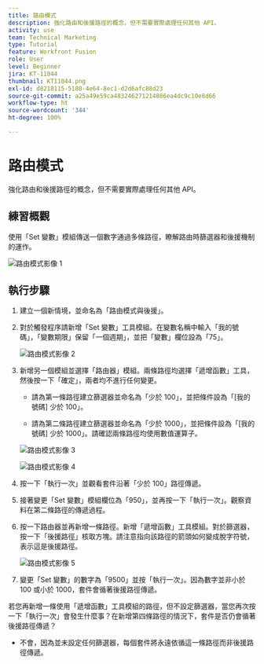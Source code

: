 ```yaml
---
title: 路由模式
description: 強化路由和後援路徑的概念，但不需要實際處理任何其他 API。
activity: use
team: Technical Marketing
type: Tutorial
feature: Workfront Fusion
role: User
level: Beginner
jira: KT-11044
thumbnail: KT11044.png
exl-id: d8218115-5180-4e64-8ec1-d2d6afc88d23
source-git-commit: a25a49e59ca483246271214886ea4dc9c10e8d66
workflow-type: ht
source-wordcount: '344'
ht-degree: 100%

---
```


# 路由模式

強化路由和後援路徑的概念，但不需要實際處理任何其他 API。

## 練習概觀

使用「Set 變數」模組傳送一個數字通過多條路徑，瞭解路由時篩選器和後援機制的運作。

![路由模式影像 1](../12-exercises/assets/routing-patterns-walkthrough-1.png)

## 執行步驟

1. 建立一個新情境，並命名為「路由模式與後援」。
1. 對於觸發程序請新增「Set 變數」工具模組。在變數名稱中輸入「我的號碼」，「變數期限」保留「一個週期」，並把「變數」欄位設為「75」。

   ![路由模式影像 2](../12-exercises/assets/routing-patterns-walkthrough-2.png)

1. 新增另一個模組並選擇「路由器」模組。兩條路徑均選擇「遞增函數」工具，然後按一下「確定」，兩者均不進行任何變更。

   + 請為第一條路徑建立篩選器並命名為「少於 100」，並把條件設為「[我的號碼] 少於 100」。

   + 請為第二條路徑建立篩選器並命名為「少於 1000」，並把條件設為「[我的號碼] 少於 1000」。請確認兩條路徑均使用數值運算子。

   ![路由模式影像 3](../12-exercises/assets/routing-patterns-walkthrough-3.png)

   ![路由模式影像 4](../12-exercises/assets/routing-patterns-walkthrough-4.png)

1. 按一下「執行一次」並觀看套件沿著「少於 100」路徑傳遞。
1. 接著變更「Set 變數」模組欄位為「950」，並再按一下「執行一次」。觀察資料在第二條路徑的傳遞過程。
1. 按一下路由器並再新增一條路徑。新增「遞增函數」工具模組。對於篩選器，按一下「後援路徑」核取方塊。請注意指向該路徑的箭頭如何變成脫字符號，表示這是後援路徑。

   ![路由模式影像 5](../12-exercises/assets/routing-patterns-walkthrough-5.png)

1. 變更「Set 變數」的數字為「9500」並按「執行一次」。因為數字並非小於 100 或小於 1000，套件會循著後援路徑傳遞。

若您再新增一條使用「遞增函數」工具模組的路徑，但不設定篩選器，當您再次按一下「執行一次」會發生什麼事？在新增第四條路徑的情況下，套件是否仍會循著後援路徑傳遞？

+ 不會，因為並未設定任何篩選器，每個套件將永遠依循這一條路徑而非後援路徑傳遞。

